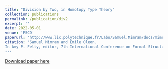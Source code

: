 ```yaml
---
title: "Division by Two, in Homotopy Type Theory"
collection: publications
permalink: /publication/div2
excerpt: ''
date: 2022-05-01
venue: 'FSCD'
paperurl: 'http://www.lix.polytechnique.fr/Labo/Samuel.Mimram/docs/mimram_div2.pdf'
citation: 'Samuel Mimram and Émile Oleon.
In Amy P. Felty, editor, 7th International Conference on Formal Structures for Computation and Deduction (FSCD 2022), volume 228 of Leibniz International Proceedings in Informatics (LIPIcs), page 11:1–11:17, Dagstuhl, Germany, 2022. Schloss Dagstuhl – Leibniz-Zentrum für Informatik.
---
```

[Download paper here](http://www.lix.polytechnique.fr/Labo/Samuel.Mimram/docs/mimram_div2.pdf)
